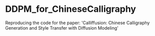 # DDPM_for_ChineseCalligraphy
Reproducing the code for the paper: 'Calliffusion: Chinese Calligraphy Generation and Style Transfer with Diffusion Modeling'
